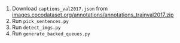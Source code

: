 1. Download `captions_val2017.json` from [images.cocodataset.org/annotations/annotations_trainval2017.zip](http://images.cocodataset.org/annotations/annotations_trainval2017.zip)
2. Run `pick_sentences.py`
3. Run `detect_imgs.py`
4. Run `generate_backed_queues.py`
